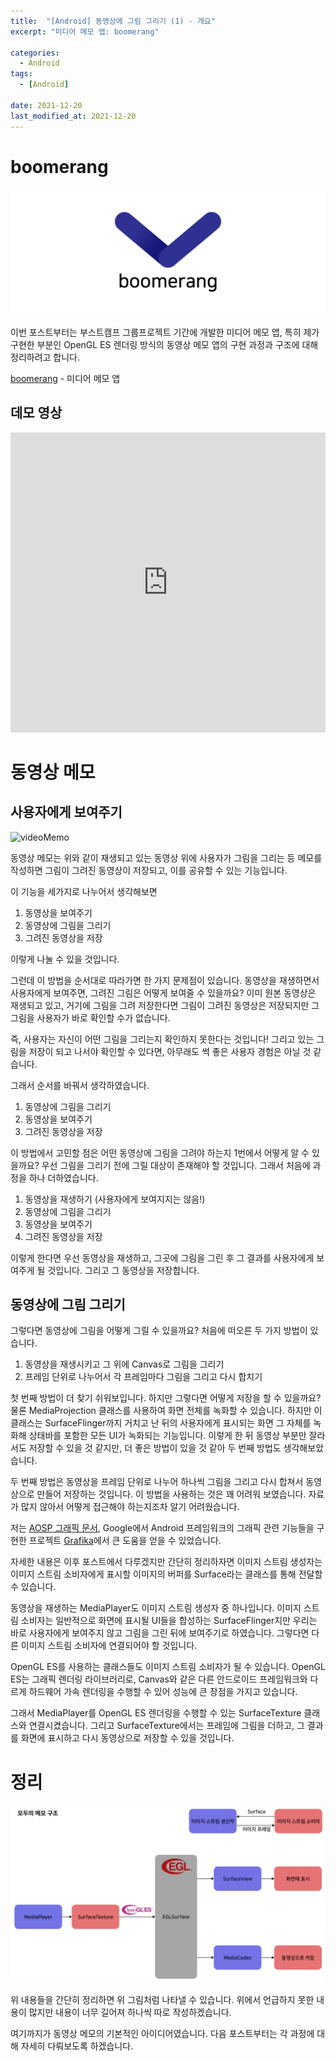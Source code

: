 ```yaml
---
title:  "[Android] 동영상에 그림 그리기 (1) - 개요"
excerpt: "미디어 메모 앱: boomerang"

categories:
  - Android
tags:
  - [Android]
 
date: 2021-12-20
last_modified_at: 2021-12-20
---
```


# boomerang

![boomerang](/assets/img/video_memo_1/boomerang.png)

이번 포스트부터는 부스트캠프 그룹프로젝트 기간에 개발한 미디어 메모 앱, 특히 제가 구현한 부분인 OpenGL ES 렌더링 방식의 동영상 메모 앱의 구현 과정과 구조에 대해 정리하려고 합니다.

[boomerang](https://github.com/boostcampwm-2021/android05-boomerang) - 미디어 메모 앱

## 데모 영상
<iframe width="100%" height="480" src="https://www.youtube.com/embed/OxBSFlZeykQ" title="YouTube video player" frameborder="0" allow="accelerometer; autoplay; clipboard-write; encrypted-media; gyroscope; picture-in-picture" allowfullscreen></iframe>

# 동영상 메모

## 사용자에게 보여주기

![videoMemo](/assets/img/video_memo_1/moduMemo.gif)

동영상 메모는 위와 같이 재생되고 있는 동영상 위에 사용자가 그림을 그리는 등 메모를 작성하면 그림이 그려진 동영상이 저장되고, 이를 공유할 수 있는 기능입니다.

이 기능을 세가지로 나누어서 생각해보면

 1. 동영상을 보여주기
 2. 동영상에 그림을 그리기
 3. 그려진 동영상을 저장

이렇게 나눌 수 있을 것입니다.

그런데 이 방법을 순서대로 따라가면 한 가지 문제점이 있습니다. 동영상을 재생하면서 사용자에게 보여주면, 그려진 그림은 어떻게 보여줄 수 있을까요? 이미 원본 동영상은 재생되고 있고, 거기에 그림을 그려 저장한다면 그림이 그려진 동영상은 저장되지만 그 그림을 사용자가 바로 확인할 수가 없습니다.

즉, 사용자는 자신이 어떤 그림을 그리는지 확인하지 못한다는 것입니다! 그리고 있는 그림을 저장이 되고 나서야 확인할 수 있다면, 아무래도 썩 좋은 사용자 경험은 아닐 것 같습니다.

그래서 순서를 바꿔서 생각하였습니다.

 1. 동영상에 그림을 그리기
 2. 동영상을 보여주기
 3. 그려진 동영상을 저장

이 방법에서 고민할 점은 어떤 동영상에 그림을 그려야 하는지 1번에서 어떻게 알 수 있을까요? 우선 그림을 그리기 전에 그릴 대상이 존재해야 할 것입니다. 그래서 처음에 과정을 하나 더하였습니다.

 1. 동영상을 재생하기 (사용자에게 보여지지는 않음!)
 2. 동영상에 그림을 그리기
 3. 동영상을 보여주기
 4. 그려진 동영상을 저장

이렇게 한다면 우선 동영상을 재생하고, 그곳에 그림을 그린 후 그 결과를 사용자에게 보여주게 될 것입니다. 그리고 그 동영상을 저장합니다.

## 동영상에 그림 그리기

그렇다면 동영상에 그림을 어떻게 그릴 수 있을까요? 처음에 떠오른 두 가지 방법이 있습니다.

 1. 동영상을 재생시키고 그 위에 Canvas로 그림을 그리기
 2. 프레임 단위로 나누어서 각 프레임마다 그림을 그리고 다시 합치기

첫 번째 방법이 더 찾기 쉬워보입니다. 하지만 그렇다면 어떻게 저장을 할 수 있을까요? 물론 MediaProjection 클래스를 사용하여 화면 전체를 녹화할 수 있습니다. 하지만 이 클래스는 SurfaceFlinger까지 거치고 난 뒤의 사용자에게 표시되는 화면 그 자체를 녹화해 상태바를 포함한 모든 UI가 녹화되는 기능입니다. 이렇게 한 뒤 동영상 부분만 잘라서도 저장할 수 있을 것 같지만, 더 좋은 방법이 있을 것 같아 두 번째 방법도 생각해보았습니다.

두 번째 방법은 동영상을 프레임 단위로 나누어 하나씩 그림을 그리고 다시 합쳐서 동영상으로 만들어 저장하는 것입니다. 이 방법을 사용하는 것은 꽤 어려워 보였습니다. 자료가 많지 않아서 어떻게 접근해야 하는지조차 알기 어려웠습니다.

저는 [AOSP 그래픽 문서](https://source.android.com/devices/graphics), Google에서 Android 프레임워크의 그래픽 관련 기능들을 구현한 프로젝트 [Grafika](https://github.com/google/grafika)에서 큰 도움을 얻을 수 있었습니다. 

자세한 내용은 이후 포스트에서 다루겠지만 간단히 정리하자면 이미지 스트림 생성자는 이미지 스트림 소비자에게 표시할 이미지의 버퍼를 Surface라는 클래스를 통해 전달할 수 있습니다.

동영상을 재생하는 MediaPlayer도 이미지 스트림 생성자 중 하나입니다. 이미지 스트림 소비자는 일반적으로 화면에 표시될 UI들을 합성하는 SurfaceFlinger지만 우리는 바로 사용자에게 보여주지 않고 그림을 그린 뒤에 보여주기로 하였습니다. 그렇다면 다른 이미지 스트림 소비자에 연결되어야 할 것입니다.

OpenGL ES를 사용하는 클래스들도 이미지 스트림 소비자가 될 수 있습니다. OpenGL ES는 그래픽 렌더링 라이브러리로, Canvas와 같은 다른 안드로이드 프레임워크와 다르게 하드웨어 가속 렌더링을 수행할 수 있어 성능에 큰 장점을 가지고 있습니다.

그래서 MediaPlayer를 OpenGL ES 렌더링을 수행할 수 있는 SurfaceTexture 클래스와 연결시켰습니다. 그리고 SurfaceTexture에서는 프레임에 그림을 더하고, 그 결과를 화면에 표시하고 다시 동영상으로 저장할 수 있을 것입니다.

# 정리

![intro](/assets/img/video_memo_1/videomemo.png)

위 내용들을 간단히 정리하면 위 그림처럼 나타낼 수 있습니다. 위에서 언급하지 못한 내용이 많지만 내용이 너무 길어져 하나씩 따로 작성하겠습니다.

여기까지가 동영상 메모의 기본적인 아이디어였습니다. 다음 포스트부터는 각 과정에 대해 자세히 다뤄보도록 하겠습니다.